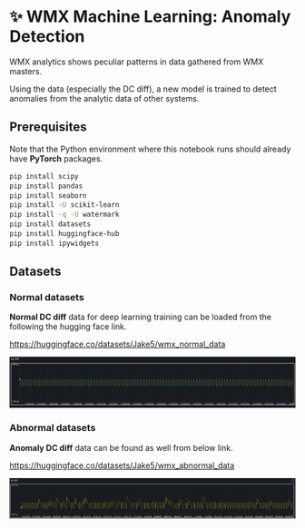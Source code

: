 # ✨ WMX Machine Learning: Anomaly Detection

WMX analytics shows peculiar patterns in data gathered from WMX masters.

Using the data (especially the DC diff), a new model is trained to detect anomalies from the analytic data of other systems.

## Prerequisites
Note that the Python environment where this notebook runs should already have **PyTorch** packages.

```sh
pip install scipy
pip install pandas
pip install seaborn
pip install -U scikit-learn
pip install -q -U watermark
pip install datasets
pip install huggingface-hub
pip install ipywidgets
```

## Datasets

### Normal datasets
**Normal DC diff** data for deep learning training can be loaded from the following the hugging face link. 

https://huggingface.co/datasets/Jake5/wmx_normal_data

<img src="DC_Diff_normal.png" width="1500">

### Abnormal datasets
**Anomaly DC diff** data can be found as well from below link.

https://huggingface.co/datasets/Jake5/wmx_abnormal_data

<img src="DC_Diff_abnormal.png" width="1500">
